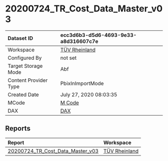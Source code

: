 



# 20200724_TR_Cost_Data_Master_v03

|Dataset ID|ecc3d6b3-d5d6-4693-9e33-a8d316607c7e|
| :--- | :--- |
|Workspace|[TÜV Rheinland](../Workspaces/TÜV-Rheinland.md)|
|Configured By|not set|
|Target Storage Mode|Abf|
|Content Provider Type|PbixInImportMode|
|Created Date|July 27, 2020 08:03:35|
|MCode|[M Code](./20200724_TR_Cost_Data_Master_v03/mcode.md)|
|DAX|[DAX](./20200724_TR_Cost_Data_Master_v03/dax.md)|

## Reports

|Report|Workspace|
| :--- | :--- |
|[20200724_TR_Cost_Data_Master_v03](../Reports/20200724_TR_Cost_Data_Master_v03.md)|[TÜV Rheinland](../Workspaces/TÜV-Rheinland.md)|
